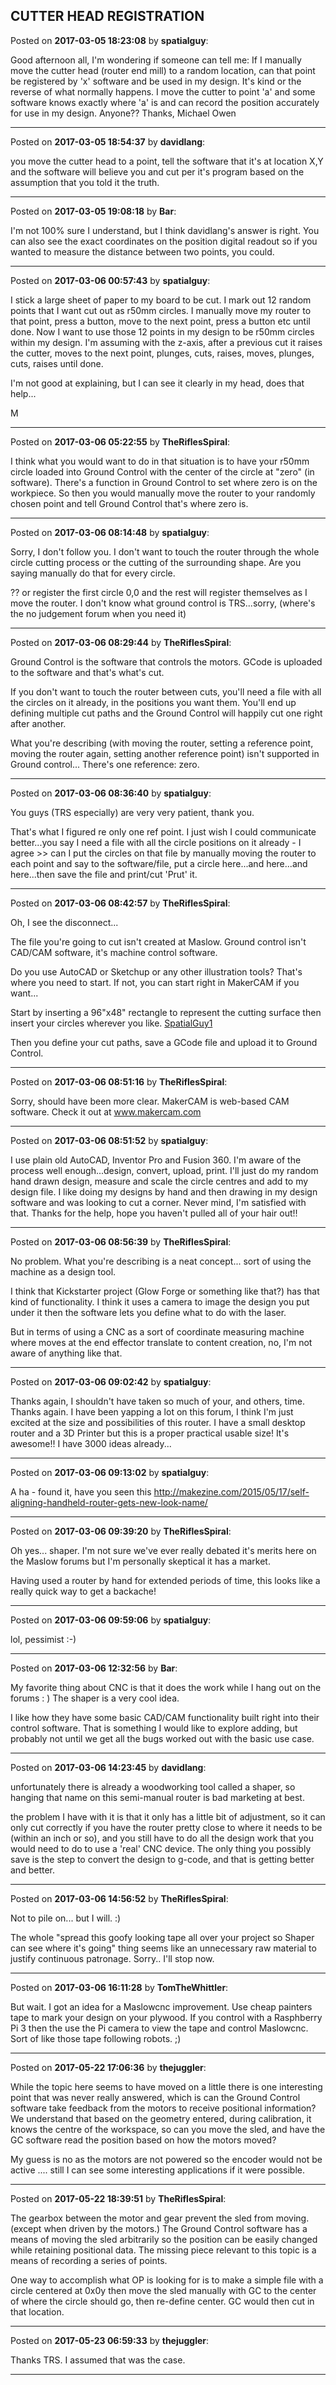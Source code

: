 ## CUTTER HEAD REGISTRATION
Posted on **2017-03-05 18:23:08** by **spatialguy**:

Good afternoon all, I'm wondering if someone can tell me: If I manually move the cutter head (router end mill) to a random location, can that point be registered by 'x' software and be used in my design. It's kind or the reverse of what normally happens. I move the cutter to point 'a' and some software knows exactly where 'a' is and can record the position accurately for use in my design. Anyone?&quest; Thanks, Michael Owen

---

Posted on **2017-03-05 18:54:37** by **davidlang**:

you move the cutter head to a point, tell the software that it's at location X,Y and the software will believe you and cut per it's program based on the assumption that you told it the truth.

---

Posted on **2017-03-05 19:08:18** by **Bar**:

I'm not 100% sure I understand, but I think davidlang's answer is right. You can also see the exact coordinates on the position digital readout so if you wanted to measure the distance between two points, you could.

---

Posted on **2017-03-06 00:57:43** by **spatialguy**:

I stick a large sheet of paper to my board to be cut. I mark out 12 random points that I want cut out as r50mm circles. I manually move my router to that point, press a button, move to the next point, press a button etc until done. Now I want to use those 12 points in my design to be r50mm circles within my design. I'm assuming with the z-axis, after a previous cut it raises the cutter, moves to the next point, plunges, cuts, raises, moves, plunges, cuts, raises until done. 



I'm not good at explaining, but I can see it clearly in my head, does that help...



M

---

Posted on **2017-03-06 05:22:55** by **TheRiflesSpiral**:

I think what you would want to do in that situation is to have your r50mm circle loaded into Ground Control with the center of the circle at "zero" (in software). There's a function in Ground Control to set where zero is on the workpiece. So then you would manually move the router to your randomly chosen point and tell Ground Control that's where zero is.

---

Posted on **2017-03-06 08:14:48** by **spatialguy**:

Sorry, I don't follow you. I don't want to touch the router through the whole circle cutting process or the cutting of the surrounding shape. Are you saying manually do that for every circle.

?&quest; or register the first circle 0,0 and the rest will register themselves as I move the router. I don't know what ground control is TRS...sorry, (where's the no judgement forum when you need it)

---

Posted on **2017-03-06 08:29:44** by **TheRiflesSpiral**:

Ground Control is the software that controls the motors. GCode is uploaded to the software and that's what's cut.



If you don't want to touch the router between cuts, you'll need a file with all the circles on it already, in the positions you want them. You'll end up defining multiple cut paths and the Ground Control will happily cut one right after another.



What you're describing (with moving the router, setting a reference point, moving the router again, setting another reference point) isn't supported in Ground control... There's one reference: zero.

---

Posted on **2017-03-06 08:36:40** by **spatialguy**:

You guys (TRS especially) are very very patient, thank you. 



That's what I figured re only one ref point. I just wish I could communicate better...you say I need a file with all the circle positions on it already - I agree  >> can I put the circles on that file by manually moving the router to each point and say to the software/file, put a circle here...and here...and here...then save the file and print/cut 'Prut' it.

---

Posted on **2017-03-06 08:42:57** by **TheRiflesSpiral**:

Oh, I see the disconnect...



The file you're going to cut isn't created at Maslow. Ground control isn't CAD/CAM software, it's machine control software.



Do you use AutoCAD or Sketchup or any other illustration tools? That's where you need to start. If not, you can start right in MakerCAM if you want...



Start by inserting a 96"x48" rectangle to represent the cutting surface then insert your circles wherever you like. [SpatialGuy1](../../images/Lj/nc/Ljnc_spatialguy1.jpg.jpg) 



Then you define your cut paths, save a GCode file and upload it to Ground Control.

---

Posted on **2017-03-06 08:51:16** by **TheRiflesSpiral**:

Sorry, should have been more clear. MakerCAM is web-based CAM software. Check it out at www.makercam.com

---

Posted on **2017-03-06 08:51:52** by **spatialguy**:

I use plain old AutoCAD, Inventor Pro and Fusion 360. I'm aware of the process well enough...design, convert, upload, print. I'll just do my random hand drawn design, measure and scale the circle centres and add to my design file. I like doing my designs by hand and then drawing in my design software and was looking to cut a corner. Never mind, I'm satisfied with that. Thanks for the help, hope you haven't pulled all of your hair out!!

---

Posted on **2017-03-06 08:56:39** by **TheRiflesSpiral**:

No problem. What you're describing is a neat concept... sort of using the machine as a design tool.



I think that Kickstarter project (Glow Forge or something like that?) has that kind of functionality. I think it uses a camera to image the design you put under it then the software lets you define what to do with the laser.



But in terms of using a CNC as a sort of coordinate measuring machine where moves at the end effector translate to content creation, no, I'm not aware of anything like that.

---

Posted on **2017-03-06 09:02:42** by **spatialguy**:

Thanks again, I shouldn't have taken so much of your, and others, time. Thanks again. I have been yapping a lot on this forum, I think I'm just excited at the size and possibilities of this router. I have a small desktop router and a 3D Printer but this is a proper practical usable size! It's awesome!! I have 3000 ideas already...

---

Posted on **2017-03-06 09:13:02** by **spatialguy**:

A ha - found it, have you seen this http://makezine.com/2015/05/17/self-aligning-handheld-router-gets-new-look-name/

---

Posted on **2017-03-06 09:39:20** by **TheRiflesSpiral**:

Oh yes... shaper. I'm not sure we've ever really debated it's merits here on the Maslow forums but I'm personally skeptical it has a market.



Having used a router by hand for extended periods of time, this looks like a really quick way to get a backache!

---

Posted on **2017-03-06 09:59:06** by **spatialguy**:

lol, pessimist :-)

---

Posted on **2017-03-06 12:32:56** by **Bar**:

My favorite thing about CNC is that it does the work while I hang out on the forums : ) The shaper is a very cool idea. 



I like how they have some basic CAD/CAM functionality built right into their control software. That is something I would like to explore adding, but probably not until we get all the bugs worked out with the basic use case.

---

Posted on **2017-03-06 14:23:45** by **davidlang**:

unfortunately there is already a woodworking tool called a shaper, so hanging that name on this semi-manual router is bad marketing at best.



the problem I have with it is that it only has a little bit of adjustment, so it can only cut correctly if you have the router pretty close to where it needs to be (within an inch or so), and you still have to do all the design work that you would need to do to use a 'real' CNC device. The only thing you possibly save is the step to convert the design to g-code, and that is getting better and better.

---

Posted on **2017-03-06 14:56:52** by **TheRiflesSpiral**:

Not to pile on... but I will. :)



The whole "spread this goofy looking tape all over your project so Shaper can see where it's going" thing seems like an unnecessary raw material to justify continuous patronage. Sorry.. I'll stop now.

---

Posted on **2017-03-06 16:11:28** by **TomTheWhittler**:

But wait. I got an idea for a Maslowcnc improvement. Use cheap painters tape to mark your design on your plywood. If you control with a Rasphberry Pi 3 then  the use the Pi camera to view the tape and control Maslowcnc. Sort of like those tape following robots. ;)

---

Posted on **2017-05-22 17:06:36** by **thejuggler**:

While the topic here seems to have moved on a little there is one interesting point that was never really answered, which is can the Ground Control software take feedback from the motors to receive positional information?  We understand that based on the geometry entered, during calibration, it knows the centre of the workspace, so can  you move the sled, and have the GC software read the position based on how the motors moved?

My guess is no as the motors are not powered so the encoder would not be active .... still I can see some interesting applications if it were possible.

---

Posted on **2017-05-22 18:39:51** by **TheRiflesSpiral**:

The gearbox between the motor and gear prevent the sled from moving. (except when driven by the motors.) The Ground Control software has a means of moving the sled arbitrarily so the position can be easily changed while retaining positional data. The missing piece relevant to this topic is a means of recording a series of points.



One way to accomplish what OP is looking for is to make a simple file with a circle centered at 0x0y then move the sled manually with GC to the center of where the circle should go, then re-define center. GC would then cut in that location.

---

Posted on **2017-05-23 06:59:33** by **thejuggler**:

Thanks TRS.  I assumed that was the case.

---

